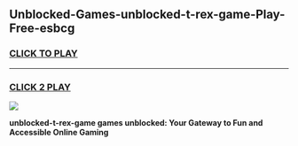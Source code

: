 
## Unblocked-Games-unblocked-t-rex-game-Play-Free-esbcg
<h3>
<a href="https://premium76.site?title=unblocked-t-rex-game&ref=09A">CLICK TO PLAY</a></h3>
<hr>

<h3>
<a href="https://premium76.site?title=unblocked-t-rex-game&ref=09A">CLICK 2 PLAY</a>
  
</h3>

<a href="https://premium76.site?title=unblocked-t-rex-game&ref=09A"><img src="https://clearcache.store/games.png"></a>


**unblocked-t-rex-game games unblocked: Your Gateway to Fun and Accessible Online Gaming**
